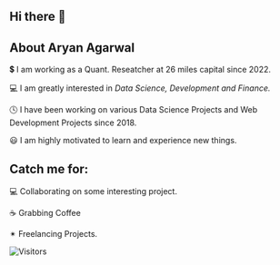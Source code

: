 ## Hi there 👋

## About Aryan Agarwal

💲 I am working as a Quant. Reseatcher at 26 miles capital since 2022. 

💻 I am greatly interested in *Data Science, Development and Finance.* </span>
</br>

🕓 I have been working on various Data Science Projects and Web Development Projects since 2018. 
</br>

😃 I am highly motivated to learn and experience new things.
</br>

## Catch me for: 
💻 Collaborating on some interesting project.
</br>

☕ Grabbing Coffee
</br>

✴  Freelancing Projects. 
</br>


![Visitors](https://visitor-badge.laobi.icu/badge?page_id=Arushacked.Arushacked)
